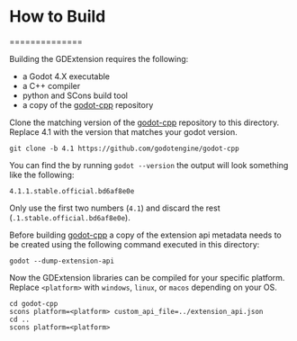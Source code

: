 # How to Build
==============

Building the GDExtension requires the following:
- a Godot 4.X executable
- a C++ compiler
- python and SCons build tool
- a copy of the [godot-cpp](https://github.com/godotengine/godot-cpp) repository


Clone the matching version of the [godot-cpp](https://github.com/godotengine/godot-cpp)
repository to this directory. Replace 4.1 with the version that matches your godot version.
```
git clone -b 4.1 https://github.com/godotengine/godot-cpp

```
You can find the by running `godot --version` the output will look something like the following:
```
4.1.1.stable.official.bd6af8e0e
```
Only use the first two numbers (`4.1`) and discard the rest (`.1.stable.official.bd6af8e0e`).


Before building [godot-cpp](https://github.com/godotengine/godot-cpp) a copy of
the extension api metadata needs to be created using the following command executed in this directory:
```
godot --dump-extension-api
```

Now the GDExtension libraries can be compiled for your specific platform.
Replace `<platform>` with `windows`, `linux`, or `macos` depending on your OS.
```
cd godot-cpp
scons platform=<platform> custom_api_file=../extension_api.json
cd ..
scons platform=<platform>
```

